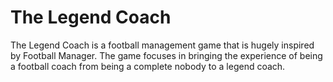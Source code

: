 # The Legend Coach

The Legend Coach is a football management game that is hugely inspired by Football Manager. The game focuses in bringing the experience of being a football coach from being a complete nobody to a legend coach. 

